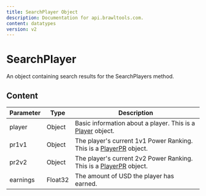 ```yaml
---
title: SearchPlayer Object
description: Documentation for api.brawltools.com.
content: datatypes
version: v2
---
```


# SearchPlayer

An object containing search results for the SearchPlayers method.

## Content

| Parameter | Type    | Description                                                                                               |
| --------- | ------- | --------------------------------------------------------------------------------------------------------- |
| player    | Object  | Basic information about a player. This is a <a href="../../datatypes/player">Player</a> object.           |
| pr1v1     | Object  | The player's current 1v1 Power Ranking. This is a <a href="../../datatypes/playerpr">PlayerPR</a> object. |
| pr2v2     | Object  | The player's current 2v2 Power Ranking. This is a <a href="../../datatypes/playerpr">PlayerPR</a> object. |
| earnings  | Float32 | The amount of USD the player has earned.                                                                  |
